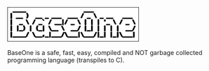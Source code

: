 
<img src="https://github.com/JoanaBLate/baseone-lang/blob/main/images/baseone-bold.png" alt="BaseOne logo" width="300">

BaseOne is a safe, fast, easy, compiled and  NOT garbage collected programming language (transpiles to C).
